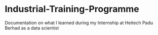 # Industrial-Training-Programme
Documentation on what I learned during my Internship at Heitech Padu Berhad as a data scientist 
